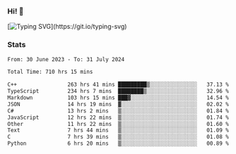 ### Hi!  👋

[![Typing SVG](https://readme-typing-svg.herokuapp.com?font=Fira+Code&pause=1000&width=435&lines=Hello!+I'm+Texiwustion.)](https://git.io/typing-svg)

### Stats

<!--START_SECTION:waka-->

```txt
From: 30 June 2023 - To: 31 July 2024

Total Time: 710 hrs 15 mins

C++                263 hrs 41 mins █████████▒░░░░░░░░░░░░░░░   37.13 %
TypeScript         234 hrs 7 mins  ████████▒░░░░░░░░░░░░░░░░   32.96 %
Markdown           103 hrs 15 mins ███▓░░░░░░░░░░░░░░░░░░░░░   14.54 %
JSON               14 hrs 19 mins  ▓░░░░░░░░░░░░░░░░░░░░░░░░   02.02 %
C#                 13 hrs 2 mins   ▒░░░░░░░░░░░░░░░░░░░░░░░░   01.84 %
JavaScript         12 hrs 22 mins  ▒░░░░░░░░░░░░░░░░░░░░░░░░   01.74 %
Other              11 hrs 22 mins  ▒░░░░░░░░░░░░░░░░░░░░░░░░   01.60 %
Text               7 hrs 44 mins   ▒░░░░░░░░░░░░░░░░░░░░░░░░   01.09 %
C                  7 hrs 39 mins   ▒░░░░░░░░░░░░░░░░░░░░░░░░   01.08 %
Python             6 hrs 20 mins   ▒░░░░░░░░░░░░░░░░░░░░░░░░   00.89 %
```

<!--END_SECTION:waka-->
